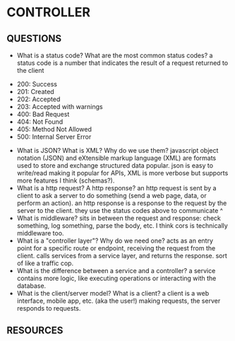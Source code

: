 # CONTROLLER

## QUESTIONS

- What is a status code? What are the most common status codes?
a status code is a number that indicates the result of a request returned to the client
* 200: Success
* 201: Created
* 202: Accepted
* 203: Accepted with warnings
* 400: Bad Request
* 404: Not Found
* 405: Method Not Allowed
* 500: Internal Server Error
- What is JSON? What is XML? Why do we use them?
javascript object notation (JSON) and eXtensible markup language (XML) are formats used to store and exchange structured data popular. json is easy to write/read making it popular for APIs, XML is more verbose but supports more features I think (schemas?). 
- What is a http request? A http response?
an http request is sent by a client to ask a server to do something (send a web page, data, or perform an action). an http response is a response to the request by the server to the client. they use the status codes above to communicate ^
- What is middleware?
sits in between the request and response: check something, log something, parse the body, etc. I think cors is technically middleware too.
- What is a "controller layer"? Why do we need one?
acts as an entry point for a specific route or endpoint, receiving the request from the client. calls services from a service layer, and returns the response. sort of like a traffic cop. 
- What is the difference between a service and a controller?
a service contains more logic, like executing operations or interacting with the database.
- What is the client/server model? What is a client?
a client is a web interface, mobile app, etc. (aka the user!) making requests, the server responds to requests. 

## RESOURCES

